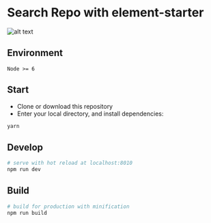 # Search Repo with element-starter
![alt text](https://github.com/Liv928/search-repo/blob/master/img/search_repo.jpg?raw=true)

## Environment

`Node >= 6`

## Start

 - Clone or download this repository
 - Enter your local directory, and install dependencies:

``` bash
yarn
```

## Develop

``` bash
# serve with hot reload at localhost:8010
npm run dev
```

## Build

``` bash
# build for production with minification
npm run build
```